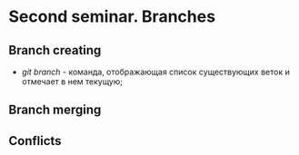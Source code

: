 # Second seminar. Branches

## Branch creating

* *git branch* - команда, отображающая список существующих веток и отмечает в нем текущую;

## Branch merging

## Conflicts
